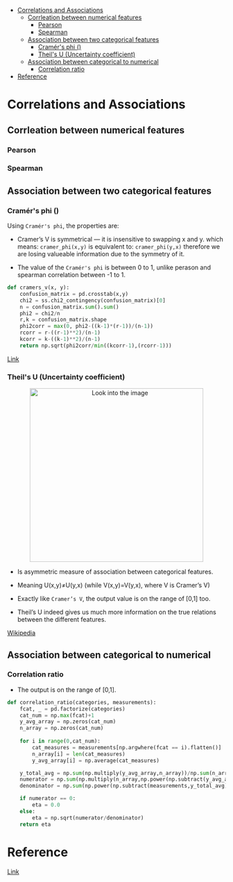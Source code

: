 <!--ts-->
   * [Correlations and Associations](#correlations-and-associations)
      * [Corrleation between numerical features](#corrleation-between-numerical-features)
         * [Pearson](#pearson)
         * [Spearman](#spearman)
      * [Association between two categorical features](#association-between-two-categorical-features)
         * [Cramér's phi ()](#cram\xC3\xA9rs-phi-)
         * [Theil's U (Uncertainty coefficient)](#theils-u-uncertainty-coefficient)
      * [Association between categorical to numerical](#association-between-categorical-to-numerical)
         * [Correlation ratio](#correlation-ratio)
   * [Reference](#reference)

<!-- Added by: gil_diy, at: Sun 06 Mar 2022 18:36:42 IST -->

<!--te-->

# Correlations and Associations


## Corrleation between numerical features

### Pearson

### Spearman

## Association between two categorical features


### Cramér's phi ()

Using `Cramér's phi`, the properties are:

* Cramer’s V is symmetrical — it is insensitive to swapping x and y. which means:
 `cramer_phi(x,y)` is equivalent to: `cramer_phi(y,x)` therefore we are losing valueable information due to the symmetry of it.

 * The value of the `Cramér's phi` is between 0 to 1, unlike perason and spearman correlation between -1 to 1.


```python
def cramers_v(x, y):
    confusion_matrix = pd.crosstab(x,y)
    chi2 = ss.chi2_contingency(confusion_matrix)[0]
    n = confusion_matrix.sum().sum()
    phi2 = chi2/n
    r,k = confusion_matrix.shape
    phi2corr = max(0, phi2-((k-1)*(r-1))/(n-1))
    rcorr = r-((r-1)**2)/(n-1)
    kcorr = k-((k-1)**2)/(n-1)
    return np.sqrt(phi2corr/min((kcorr-1),(rcorr-1)))
```


[Link](https://towardsdatascience.com/the-search-for-categorical-correlation-a1cf7f1888c9)


### Theil's U (Uncertainty coefficient)

<p align="center">
  <img width="400" src="images/correlations/" title="Look into the image">
</p>


* Is asymmetric measure of association between categorical features.

* Meaning U(x,y)≠U(y,x) (while V(x,y)=V(y,x), where V is Cramer’s V)

* Exactly like `Cramer’s V`, the output value is on the range of [0,1] too.

* Theil’s U indeed gives us much more information on the true relations between the different features.


[Wikipedia](https://en.wikipedia.org/wiki/Uncertainty_coefficient)

## Association between categorical to numerical

### Correlation ratio


* The output is on the range of [0,1].

```python
def correlation_ratio(categories, measurements):
    fcat, _ = pd.factorize(categories)
    cat_num = np.max(fcat)+1
    y_avg_array = np.zeros(cat_num)
    n_array = np.zeros(cat_num)
    
    for i in range(0,cat_num):
        cat_measures = measurements[np.argwhere(fcat == i).flatten()]
        n_array[i] = len(cat_measures)
        y_avg_array[i] = np.average(cat_measures)

    y_total_avg = np.sum(np.multiply(y_avg_array,n_array))/np.sum(n_array)
    numerator = np.sum(np.multiply(n_array,np.power(np.subtract(y_avg_array,y_total_avg),2)))
    denominator = np.sum(np.power(np.subtract(measurements,y_total_avg),2))

    if numerator == 0:
        eta = 0.0
    else:
        eta = np.sqrt(numerator/denominator)
    return eta
```

# Reference

[Link](https://towardsdatascience.com/the-search-for-categorical-correlation-a1cf7f1888c9)
